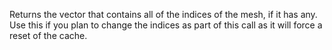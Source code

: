 Returns the vector that contains all of the indices of the mesh, if it has any. Use this if you plan to change the indices as part of this call as it will force a reset of the cache.
